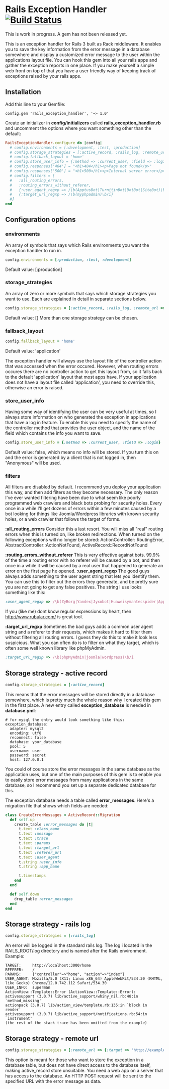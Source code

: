 # Rails Exception Handler [![Build Status](http://travis-ci.org/Sharagoz/rails_execption_handler.png)](http://travis-ci.org/#!/Sharagoz/rails_exception_handler)
This is work in progress. A gem has not been released yet.

This is an exception handler for Rails 3 built as Rack middleware. It enables you to save the key information from the error message in a database somewhere and display a customized error message to the user within the applications layout file. You can hook this gem into all your rails apps and gather the exception reports in one place. If you make yourself a simple web front on top of that you have a user friendly way of keeping track of exceptions raised by your rails apps.

## Installation
Add this line to your Gemfile:

```
config.gem 'rails_exception_handler', '~> 1.0'
```

Create an initializer in **config/initializers** called **rails_exception_handler.rb** and uncomment the options where you want something other than the default:

```ruby
RailsExceptionHandler.configure do |config|
  # config.environments = [:development, :test, :production]                # Defaults to [:production]
  # config.storage_strategies = [:active_record, :rails_log, :remote_url => {:target => 'http://example.com'}] # Defaults to []
  # config.fallback_layout = 'home'                                         # Defaults to 'application'
  # config.store_user_info = {:method => :current_user, :field => :login}   # Defaults to false
  # config.responses['404'] = "<h1>404</h1><p>Page not found</p>"
  # config.responses['500'] = "<h1>500</h1><p>Internal server error</p>"
  # config.filters = [                                                      # No filters are  enabled by default
  #   :all_routing_errors,
  #   :routing_errors_without_referer,
  #   {:user_agent_regxp => /\b(ApptusBot|TurnitinBot|DotBot|SiteBot)\b/i},
  #   {:target_url_regxp => /\b(myphpadmin)\b/i}
  #]
end
```

## Configuration options

### environments
An array of symbols that says which Rails environments you want the exception handler to run in.

```ruby
config.environments = [:production, :test, :development]
```

Default value: [:production]

### storage_strategies
An array of zero or more symbols that says which storage strategies you want to use. Each are explained in detail in separate sections below.

```ruby
config.storage_strategies = [:active_record, :rails_log, :remote_url => {:target => 'http://example.com'}]
```

Default value: []
More than one storage strategy can be chosen.


### fallback_layout

```ruby
config.fallback_layout = 'home'
```

Default value: 'application'

The exception handler will always use the layout file of the controller action that was accessed when the error occured. However, when routing errors occures there are no controller action to get this layout from, so it falls back to the default 'application' layout that most apps have. If your application does not have a layout file called 'application', you need to override this, otherwise an error is raised.

### store_user_info

Having some way of identifying the user can be very useful at times, so I always store information on who generated the exception in applications that have a log in feature.
To enable this you need to specify the name of the controller method that provides the user object, and the name of the field which contains the info you want to save.

```ruby
config.store_user_info = {:method => :current_user, :field => :login}
```

Default value: false, which means no info will be stored.
If you turn this on and the error is generated by a client that is not logged in, then "Anonymous" will be used.

### filters

All filters are disabled by default. I recommend you deploy your application this way, and then add filters as they become necessary.
The only reason I've ever wanted filtering have been due to what seem like poorly programmed web crawlers and black bots probing for security holes.
Every once in a while I'll get dozens of errors within a few minutes caused by a bot looking for things like Joomla/Wordpress libraries with known security holes, or a web crawler that follows the target of forms.


**:all_routing_errors**
Consider this a last resort. You will miss all "real" routing errors when this is turned on, like broken redirections.
When turned on the following exceptions will no longer be stored: ActionController::RoutingError, AbstractController::ActionNotFound, ActiveRecord::RecordNotFound

**:routing_errors_without_referer**
This is very effective against bots. 99.9% of the time a routing error with no referer will be caused by a bot, and then once in a while it will be caused by a real user that happened to generate an error on the first page he opened.
**:user_agent_regxp**
The good guys always adds something to the user agent string that lets you identify them. You can use this to filter out the errors they genereate, and be pretty sure you are not going to get any false positives.
The string I use looks something like this:

```ruby
:user_agent_regxp => /\b(ZyBorg|Yandex|Jyxobot|Huaweisymantecspider|ApptusBot|TurnitinBot|DotBot)\b/i
```

If you (like me) dont know regular expressions by heart, then http://www.rubular.com/ is great tool.

**:target_url_regxp**
Sometimes the bad guys adds a common user agent string and a referer to their requests, which makes it hard to filter them without filtering all routing errors. I guess they do this to make it look less suspicious.
What you can often do is to filter on what they target, which is often some well known library like phpMyAdmin.

```ruby
:target_url_regxp => /\b(phpMyAdmin|joomla|wordpress)\b/i
```

## Storage strategy - active record
```ruby
config.storage_strategies = [:active_record]
```
This means that the error messages will be stored directly in a database somewhere, which is pretty much the whole reason why I created this gem in the first place. A new entry called **exception_database** is needed in **database.yml**:

```
# for mysql the entry would look something like this:
exception_database:
  adapter: mysql2
  encoding: utf8
  reconnect: false
  database: your_database
  pool: 5
  username: user
  password: secret
  host: 127.0.0.1
```

You could of course store the error messages in the same database as the application uses, but one of the main purposes of this gem is to enable you to easily store error messages from many applications in the same database, so I recommend you set up a separate dedicated database for this.

The exception database needs a table called **error_messages**. Here's a migration file that shows which fields are needed:

```ruby
class CreateErrorMessages < ActiveRecord::Migration
  def self.up
    create_table :error_messages do |t|
      t.text :class_name
      t.text :message
      t.text :trace
      t.text :params
      t.text :target_url
      t.text :referer_url
      t.text :user_agent
      t.string :user_info
      t.string :app_name

      t.timestamps
    end
  end

  def self.down
    drop_table :error_messages
  end
end
```

## Storage strategy - rails log
```ruby
config.storage_strategies = [:rails_log]
```
An error will be logged in the standard rails log. The log i located in the RAILS_ROOT/log directory and is named after the Rails environment.
Example:

```
TARGET:     http://localhost:3000/home
REFERER:    /
PARAMS:     {"controller"=>"home", "action"=>"index"}
USER_AGENT: Mozilla/5.0 (X11; Linux x86_64) AppleWebKit/534.30 (KHTML, like Gecko) Chrome/12.0.742.112 Safari/534.30
USER_INFO:  superman
ActionView::Template::Error (ActionView::Template::Error):
activesupport (3.0.7) lib/active_support/whiny_nil.rb:48:in `method_missing'
actionpack (3.0.7) lib/action_view/template.rb:135:in `block in render'
activesupport (3.0.7) lib/active_support/notifications.rb:54:in `instrument'
(the rest of the stack trace has been omitted from the example)
```


## Storage strategy - remote url
```ruby
config.storage_strategies = [:remote_url => {:target => 'http://example.com/error_messages'}]
```
This option is meant for those who want to store the exception in a database table, but does not have direct access to the database itself, making active_record store unsuitable. You need a web app on a server that has access to the database. An HTTP POST request will be sent to the specified URL with the error message as data.
